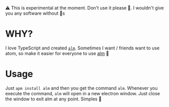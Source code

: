 ⚠️ This is experimental at the moment. Don't use it please 🌹. I wouldn't give you any software without 📝s

# WHY?

I love TypeScript and created [`alm`][alm]. Sometimes I want / friends want to use atom, so make it easier for everyone to use [alm][alm] :rose:

# Usage

Just `apm install alm` and then you get the command `alm`. Whenever you execute the command, `alm` will open in a new electron window. Just close the window to exit alm at any point. Simples 🌹

[alm]: http://alm.tools/
